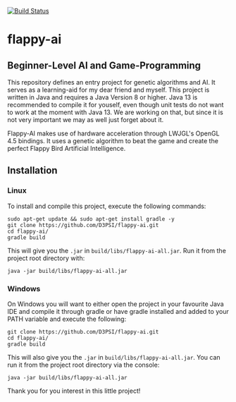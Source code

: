 [![Build Status](https://travis-ci.com/D3PSI/flappy-ai.svg?branch=master)](https://travis-ci.com/D3PSI/flappy-ai)

# flappy-ai

## Beginner-Level AI and Game-Programming

This repository defines an entry project for genetic algorithms and AI. It serves as a learning-aid for my dear friend and myself. This project is written in Java and requires a Java Version 8 or higher. Java 13 is recommended to compile it for youself, even though unit tests do not want to work at the moment with Java 13. We are working on that, but since it is not very important we may as well just forget about it.

Flappy-AI makes use of hardware acceleration through LWJGL's OpenGL 4.5 bindings. It uses a genetic algorithm to beat the game and create the perfect Flappy Bird Artificial Intelligence.

## Installation

### Linux

To install and compile this project, execute the following commands:

    sudo apt-get update && sudo apt-get install gradle -y
    git clone https://github.com/D3PSI/flappy-ai.git
    cd flappy-ai/
    gradle build

This will give you the `.jar` in `build/libs/flappy-ai-all.jar`. Run it from the project root directory with:

    java -jar build/libs/flappy-ai-all.jar

### Windows

On Windows you will want to either open the project in your favourite Java IDE and compile it through gradle or have gradle installed and added to your PATH variable and execute the following:

    git clone https://github.com/D3PSI/flappy-ai.git
    cd flappy-ai/
    gradle build

This will also give you the `.jar` in `build/libs/flappy-ai-all.jar`. You can run it from the project root directory via the console:

    java -jar build/libs/flappy-ai-all.jar

Thank you for you interest in this little project!
